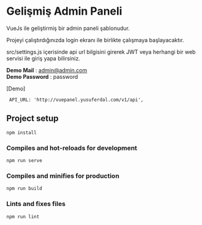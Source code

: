 # Gelişmiş Admin Paneli

VueJs ile geliştirmiş bir admin paneli şablonudur.<br />
  
Projeyi çalıştırdığınızda login ekranı ile birlikte çalışmaya başlayacaktır. <br />

src/settings.js içerisinde api url bilgisini girerek 
JWT veya herhangi bir web servisi ile giriş yapa bilirsiniz.

**Demo Mail** : admin@admin.com<br>
**Demo Password** : password 

[Demo]

````
 API_URL: 'http://vuepanel.yusuferdal.com/v1/api',
````

## Project setup
```
npm install
```

### Compiles and hot-reloads for development
```
npm run serve
```

### Compiles and minifies for production
```
npm run build
```

### Lints and fixes files
```
npm run lint
```
